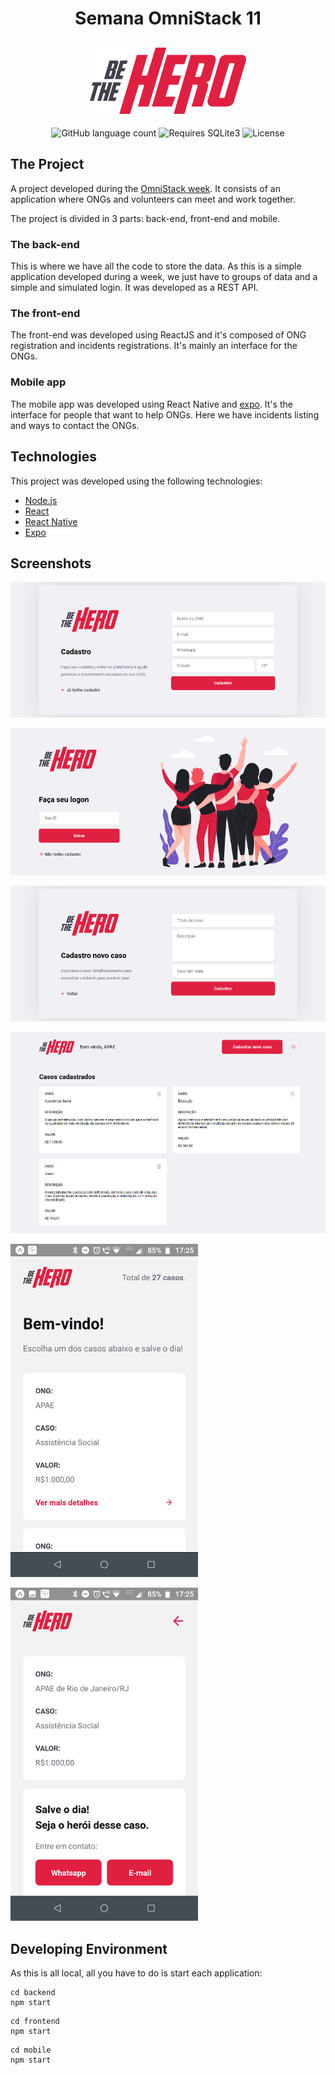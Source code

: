 <h1 align="center">
  Semana OmniStack 11
</h1>
<h2 align="center">
    <img alt="Be The Hero" title="Be The Hero" src="frontend/src/assets/logo.svg" width="250px" />
</h2>

<p align="center">
  <img alt="GitHub language count" src="https://img.shields.io/github/languages/count/cleiver/OmniStack11-Be-The-Hero">

  <img alt="Requires SQLite3" src="https://img.shields.io/badge/requires-SQLite 3-blue">

  <img alt="License" src="https://img.shields.io/github/license/cleiver/OmniStack11-Be-The-Hero">
</p>

## The Project
A project developed during the [OmniStack week](https://rocketseat.com.br). It consists of an application where ONGs and volunteers can meet and work together.

The project is divided in 3 parts: back-end, front-end and mobile.

### The back-end

This is where we have all the code to store the data. As this is a simple application developed during a week, we just have to groups of data and a simple and simulated login. It was developed as a REST API.

### The front-end

The front-end was developed using ReactJS and it's composed of ONG registration and incidents registrations. It's mainly an interface for the ONGs.

### Mobile app

The mobile app was developed using React Native and [expo](https://expo.io). It's the interface for people that want to help ONGs. Here we have incidents listing and ways to contact the ONGs.

## Technologies

This project was developed using the following technologies:
- [Node.js](https://nodejs.org/en/)
- [React](https://reactjs.org)
- [React Native](https://facebook.github.io/react-native/)
- [Expo](https://expo.io/)

## Screenshots

[<img src="web_1.png" alt="ONG Registration" title="ONG Registration" />](web_1.png)

[<img src="web_2.png" alt="Login" title="Login" />](web_2.png)

[<img src="web_3.png" alt="Incident Registration" title="Incident Registration" />](web_3.png)

[<img src="web_4.png" alt="Incident listing" title="Incident listing" />](web_4.png)

[<img src="mobile_1.png" alt="Incident listing" title="Incident listing" />](mobile_1.png)

[<img src="mobile_2.png" alt="Incident detail" tile="Incident detail" />](mobile_2.png)

## Developing Environment

As this is all local, all you have to do is start each application:

```
cd backend
npm start
```

```
cd frontend
npm start
```

```
cd mobile
npm start
```
